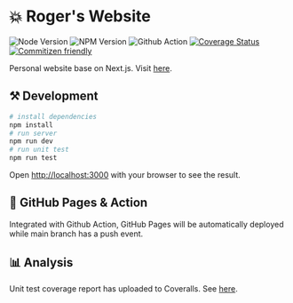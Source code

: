 # 💥 Roger's Website

![Node Version](https://img.shields.io/badge/dynamic/json?label=NODE&query=engines.node&url=https%3A%2F%2Fraw.githubusercontent.com%2FRoger-twan%2Flab%2Fmain%2Fpackage.json)
![NPM Version](https://img.shields.io/badge/dynamic/json?label=NPM&query=engines.npm&url=https%3A%2F%2Fraw.githubusercontent.com%2FRoger-twan%2Flab%2Fmain%2Fpackage.json)
![Github Action](https://github.com/Roger-twan/lab/actions/workflows/nextjs.yml/badge.svg)
[![Coverage Status](https://coveralls.io/repos/github/Roger-twan/lab/badge.svg?branch=main)](https://coveralls.io/github/Roger-twan/lab?branch=main)
[![Commitizen friendly](https://img.shields.io/badge/commitizen-friendly-brightgreen.svg)](http://commitizen.github.io/cz-cli/)

Personal website base on Next.js.
Visit [here](https://roger.ink).

## ⚒️ Development

```bash
# install dependencies
npm install
# run server
npm run dev
# run unit test
npm run test
```

Open [http://localhost:3000](http://localhost:3000) with your browser to see the result.

## 📑 GitHub Pages & Action

Integrated with Github Action, GitHub Pages will be automatically deployed while main branch has a push event.

## 📊 Analysis

Unit test coverage report has uploaded to Coveralls.
See [here](https://coveralls.io/github/Roger-twan/lab?branch=main).
